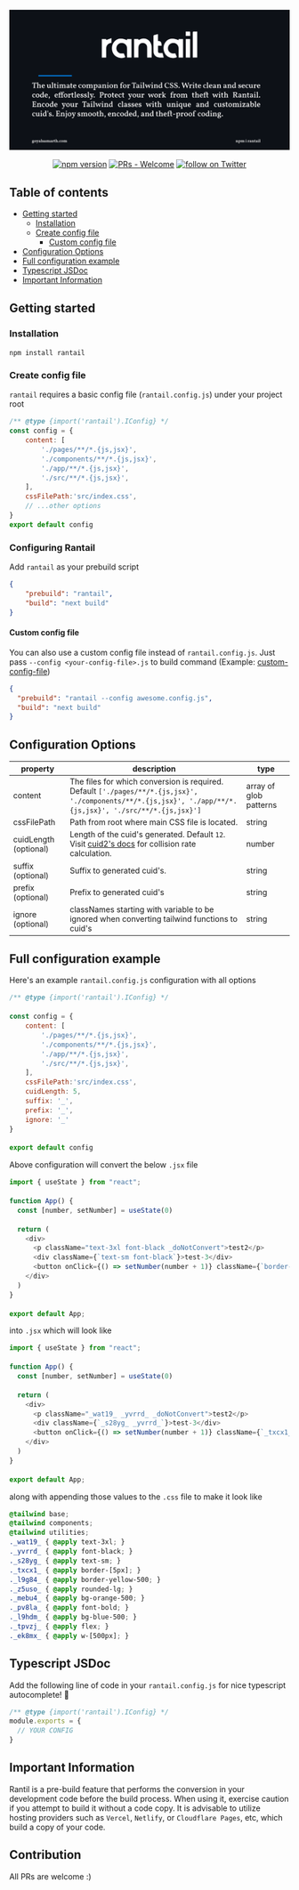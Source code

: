 [![BANNER](./assets/banner.svg)](rantail.goyalsamarth.com)

<div align="center">

[![npm version](https://badge.fury.io/js/rantail.svg)](https://badge.fury.io/js/rantail) 
[![PRs - Welcome](https://img.shields.io/badge/PRs-Welcome-2ea44f)](https://github.com/igoyalsamarth/rantail/pulls)
<a href="https://twitter.com/intent/follow?screen_name=igoyalsamarth">
<img src="https://img.shields.io/twitter/follow/igoyalsamarth?style=social&logo=twitter" alt="follow on Twitter">
</a>

</div>

## Table of contents

- [Getting started](#getting-started)
  - [Installation](#installation)
  - [Create config file](#create-config-file)
    - [Custom config file](#custom-config-file)
- [Configuration Options](#configuration-options)
- [Full configuration example](#full-configuration-example)
- [Typescript JSDoc](#typescript-jsdoc)
- [Important Information](#important-information)

## Getting started

### Installation

```shell
npm install rantail
```

### Create config file

`rantail` requires a basic config file (`rantail.config.js`) under your project root

```js
/** @type {import('rantail').IConfig} */
const config = {
    content: [
        './pages/**/*.{js,jsx}',
        './components/**/*.{js,jsx}',
        './app/**/*.{js,jsx}',
        './src/**/*.{js,jsx}',
    ],
    cssFilePath:'src/index.css',
    // ...other options
}
export default config
```
### Configuring Rantail

Add `rantail` as your prebuild script

```json
{
    "prebuild": "rantail",
    "build": "next build"
}
```

#### Custom config file

You can also use a custom config file instead of `rantail.config.js`. Just pass `--config <your-config-file>.js` to build command (Example: [custom-config-file](https://github.com/igoyalsamarth/rantail/tree/master/examples/custom-config-file))

```json
{
  "prebuild": "rantail --config awesome.config.js",
  "build": "next build"
}
```

## Configuration Options

| property                                            | description                                                                                                                                                                                                                                                                                                                                                                                                                          | type                                                                                                                     |
| --------------------------------------------------- | ------------------------------------------------------------------------------------------------------------------------------------------------------------------------------------------------------------------------------------------------------------------------------------------------------------------------------------------------------------------------------------------------------------------------------------ | ------------------------------------------------------------------------------------------------------------------------ |
| content                                             | The files for which conversion is required. Default ```['./pages/**/*.{js,jsx}', './components/**/*.{js,jsx}', './app/**/*.{js,jsx}', './src/**/*.{js,jsx}']```                                                                                                                                                                                                                                                                                                                                                                                                            | array of glob patterns                                                                                                                   |
cssFilePath|Path from root where main CSS file is located.                                    | string                                                                                                                                                                                                                                                                                                                                                                                                                      |
| cuidLength (optional)                               | Length of the cuid's generated. Default `12`. Visit [cuid2's docs](https://github.com/paralleldrive/cuid2) for collision rate calculation.                                                                                                                                                                                                                                                                                                                                                                                                   | number                                                                                                                   |
| suffix (optional)                                 | Suffix to generated cuid's.                                                                                                                                                                                                                                                                                                                                                                                                              | string                                                                                                                   |
| prefix (optional)                      | Prefix to generated cuid's                                                                                                                                                                                                                                                                                                                                                | string                                                                                                                   |
| ignore (optional)                            | classNames starting with variable to be ignored when converting tailwind functions to cuid's                                                                                                                                                                                                                                                                                                                                                                       |       string|

## Full configuration example

Here's an example `rantail.config.js` configuration with all options

```js
/** @type {import('rantail').IConfig} */

const config = {
    content: [
        './pages/**/*.{js,jsx}',
        './components/**/*.{js,jsx}',
        './app/**/*.{js,jsx}',
        './src/**/*.{js,jsx}',
    ],
    cssFilePath:'src/index.css',
    cuidLength: 5,
    suffix: '_',
    prefix: '_',
    ignore: '_'
}

export default config
```

Above configuration will convert the below `.jsx` file

```js
import { useState } from "react";

function App() {
  const [number, setNumber] = useState(0)

  return (
    <div>
      <p className="text-3xl font-black _doNotConvert">test2</p>
      <div className={`text-sm font-black`}>test-3</div>
      <button onClick={() => setNumber(number + 1)} className={`border-[5px] border-yellow-500 rounded-lg ${number % 2 === 0 ? 'bg-orange-500 font-bold' : 'bg-blue-500 font-black'} `}>Press Me</button>
    </div>
  )
}

export default App;
```
into `.jsx` which will look like

```js
import { useState } from "react";

function App() {
  const [number, setNumber] = useState(0)

  return (
    <div>
      <p className="_wat19_ _yvrrd_ _doNotConvert">test2</p>
      <div className={`_s28yg_ _yvrrd_`}>test-3</div>
      <button onClick={() => setNumber(number + 1)} className={`_txcx1_ _l9g84_ _z5uso_ ${number % 2 === 0 ? '_mebu4_ _pv8la_' : '_l9hdm_ _yvrrd_'} `}>Press Me</button>
    </div>
  )
}

export default App;
```

along with appending those values to the `.css` file to make it look like 

```css
@tailwind base;
@tailwind components;
@tailwind utilities;
._wat19_ { @apply text-3xl; }
._yvrrd_ { @apply font-black; }
._s28yg_ { @apply text-sm; }
._txcx1_ { @apply border-[5px]; }
._l9g84_ { @apply border-yellow-500; }
._z5uso_ { @apply rounded-lg; }
._mebu4_ { @apply bg-orange-500; }
._pv8la_ { @apply font-bold; }
._l9hdm_ { @apply bg-blue-500; }
._tpvzj_ { @apply flex; }
._ek8mx_ { @apply w-[500px]; }
```

## Typescript JSDoc

Add the following line of code in your `rantail.config.js` for nice typescript autocomplete! 💖

```js
/** @type {import('rantail').IConfig} */
module.exports = {
  // YOUR CONFIG
}
```

## Important Information

Rantil is a pre-build feature that performs the conversion in your development code before the build process. When using it, exercise caution if you attempt to build it without a code copy. It is advisable to utilize hosting providers such as `Vercel`, `Netlify`, or `Cloudflare Pages`, etc, which build a copy of your code.


## Contribution

All PRs are welcome :)
